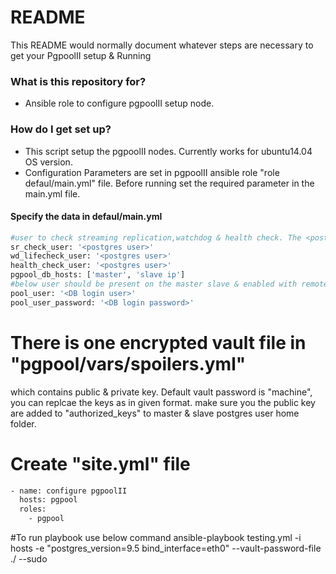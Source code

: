 # README #

This README would normally document whatever steps are necessary to get your PgpoolII setup & Running

### What is this repository for? ###

* Ansible role to configure pgpoolII setup node.

### How do I get set up? ###

* This script setup the pgpoolII nodes. Currently works for ubuntu14.04 OS version.
* Configuration Parameters are set in pgpoolII ansible role "role defaul/main.yml" file. Before running set the required parameter in the main.yml file.
#### Specify the data in defaul/main.yml
```sh
#user to check streaming replication,watchdog & health check. The <postgres user > should be enable for remote login with "trust" on master slave servers from pgpool
sr_check_user: '<postgres user>'
wd_lifecheck_user: '<postgres user>'
health_check_user: '<postgres user>'
pgpool_db_hosts: ['master', 'slave ip']
#below user should be present on the master slave & enabled with remote login from pgpoolII. 
pool_user: '<DB login user>'
pool_user_password: '<DB login password>'
```
# There is one encrypted vault file in "pgpool/vars/spoilers.yml" 
which contains public & private key. Default vault password is "machine", you can replcae the keys as in given format. make sure you the public key are added to "authorized_keys" to master & slave postgres user home folder.

# Create "site.yml" file
``` sh
- name: configure pgpoolII
  hosts: pgpool
  roles:
    - pgpool
```
#To run playbook use below command
ansible-playbook testing.yml -i hosts -e "postgres_version=9.5 bind_interface=eth0" --vault-password-file ./<vault password file> --sudo